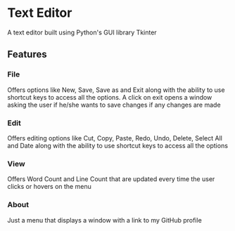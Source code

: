 # Text Editor
A text editor built using Python's GUI library Tkinter
## Features
### File
Offers options like New, Save, Save as and Exit along with the ability to use shortcut keys to access all the options.
A click on exit opens a window asking the user if he/she wants to save changes if any changes are made 
### Edit
Offers editing options like Cut, Copy, Paste, Redo, Undo, Delete, Select All and Date along with the ability to use shortcut keys to access all the options 
### View
Offers Word Count and Line Count that are updated every time the user clicks or hovers on the menu
### About
Just a menu that displays a window with a link to my GitHub profile
